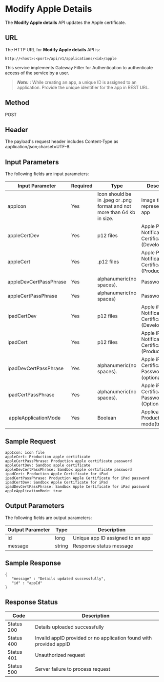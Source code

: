 
# Modify Apple Details

The **Modify Apple details** API updates the Apple certificate.

## URL

The HTTP URL for **Modify Apple details** API is:

```
http://<host>:<port>/api/v1/applications/<id>/apple
```

This service implements Gateway Filter for Authentication to authenticate access of the service by a user.

> **_Note:_** <id>: While creating an app, a unique ID is assigned to an application. Provide the unique identifier for the app in REST URL.

## Method

POST

## Header

The payload's request header includes Content-Type as application/json;charset=UTF-8.

## Input Parameters

The following fields are input parameters:

| Input Parameter        | Required | Type                                                                    | Description                                            |
| ---------------------- | -------- | ----------------------------------------------------------------------- | ------------------------------------------------------ |
| appIcon                | Yes      | Icon should be in .jpeg or .png format and not more than 64 kb in size. | Image that represents the app                          |
| appleCertDev           | Yes      | p12 files                                                               | Apple Push Notification Certificate (Development)      |
| appleCert              | Yes      | .p12 files                                                              | Apple Push Notification Certificate (Production)       |
| appleDevCertPassPhrase | Yes      | alphanumeric(no spaces).                                                | Password                                               |
| appleCertPassPhrase    | Yes      | alphanumeric(no spaces)                                                 | Password                                               |
| ipadCertDev            | Yes      | p12 files                                                               | Apple iPad Push Notification Certificate (Development) |
| ipadCert               | Yes      | p12 files                                                               | Apple iPad Push Notification Certificate (Production)  |
| ipadDevCertPassPhrase  | Yes      | alphanumeric(no spaces).                                                | Apple iPad Push Certificate Password(Dev)(optional)    |
| ipadCertPassPhrase     | Yes      | alphanumeric(no spaces).                                                | Apple iPad Push Certificate Password(Prod)(Optional)   |
|  appleApplicationMode  | Yes      | Boolean                                                                 | Application Production mode(true/false)                |

## Sample Request

```
appIcon: icon file  
appleCert: Production apple certificate  
appleCertPassPhrase: Production apple certificate password  
appleCertDev: Sandbox apple certificate  
appleDevCertPassPhrase: Sandbox apple certificate password  
ipadCert: Production Apple Certificate for iPad  
ipadCertPassPhrase: Production Apple Certificate for iPad password  
ipadCertDev: Sandbox Apple Certificate for iPad  
ipadDevCertPassPhrase: Sandbox Apple Certificate for iPad password  
appleApplicationMode: true

```

## Output Parameters

The following fields are output parameters:

| Output Parameter | Type   | Description                      |
| ---------------- | ------ | -------------------------------- |
| id               | long   | Unique app ID assigned to an app |
| message          | string | Response status message          |

## Sample Response

```
{  
   "message" : "Details updated successfully",  
   "id" : "appId"  
}

```

## Response Status

| Code       | Description                                                        |
| ---------- | ------------------------------------------------------------------ |
| Status 200 | Details uploaded successfully                                      |
| Status 400 | Invalid appID provided or no application found with provided appID |
| Status 401 | Unauthorized request                                               |
| Status 500 | Server failure to process request                                  |
